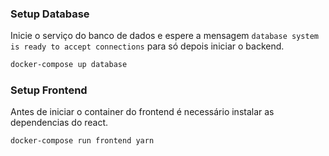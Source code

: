 

### 

### Setup Database

Inicie o serviço do banco de dados e espere a mensagem `database system is ready to accept connections` para só depois iniciar o backend.

```bash
docker-compose up database
```

### Setup Frontend
Antes de iniciar o container do frontend é necessário instalar as dependencias do react.
```bash
docker-compose run frontend yarn
```
